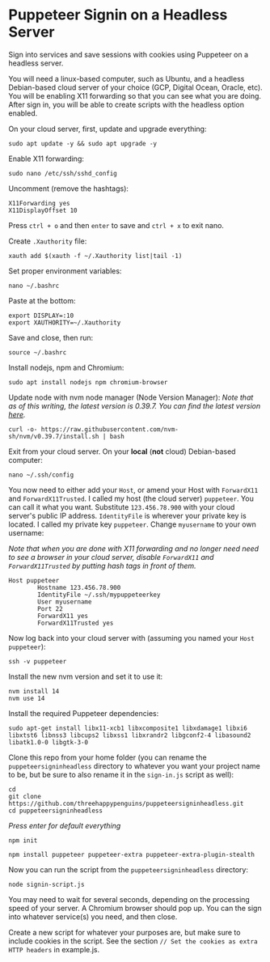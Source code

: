 # Puppeteer Signin on a Headless Server
Sign into services and save sessions with cookies using Puppeteer on a headless server.

You will need a linux-based computer, such as Ubuntu, and a headless Debian-based cloud server of your choice (GCP, Digital Ocean, Oracle, etc). You will be enabling X11 forwarding so that you can see what you are doing. After sign in, you will be able to create scripts with the headless option enabled.

On your cloud server, first, update and upgrade everything:
```console
sudo apt update -y && sudo apt upgrade -y
```

Enable X11 forwarding:

```console
sudo nano /etc/ssh/sshd_config
```
Uncomment (remove the hashtags):
```console
X11Forwarding yes
X11DisplayOffset 10
```
Press `ctrl + o` and then `enter` to save and `ctrl + x` to exit nano.

Create `.Xauthority` file:

```console
xauth add $(xauth -f ~/.Xauthority list|tail -1)
```
Set proper environment variables:
```console
nano ~/.bashrc
```
Paste at the bottom:
```console
export DISPLAY=:10
export XAUTHORITY=~/.Xauthority
```
Save and close, then run:
```console
source ~/.bashrc
```
Install nodejs, npm and Chromium:
```console
sudo apt install nodejs npm chromium-browser
```
Update node with nvm node manager (Node Version Manager):
*Note that as of this writing, the latest version is 0.39.7. You can find the latest version [here](https://github.com/nvm-sh/nvm/releases).*
```console
curl -o- https://raw.githubusercontent.com/nvm-sh/nvm/v0.39.7/install.sh | bash
```
Exit from your cloud server. On your **local** (**not** cloud) Debian-based computer:
```console
nano ~/.ssh/config
```
You now need to either add your `Host`, or amend your Host with `ForwardX11` and `ForwardX11Trusted`. I called my host (the cloud server) `puppeteer`. You can call it what you want. Substitute `123.456.78.900` with your cloud server's public IP address. `IdentityFile` is wherever your private key is located. I called my private key `puppeteer`. Change `myusername` to your own username:

*Note that when you are done with X11 forwarding and no longer need need to see a browser in your cloud server, disable `ForwardX11` and `ForwardX11Trusted` by putting hash tags in front of them.*
```console
Host puppeteer
        Hostname 123.456.78.900
        IdentityFile ~/.ssh/mypuppeteerkey
        User myusername
        Port 22
        ForwardX11 yes
        ForwardX11Trusted yes
```
Now log back into your cloud server with (assuming you named your `Host` `puppeteer`):
```console
ssh -v puppeteer
```
Install the new nvm version and set it to use it:
```console
nvm install 14
nvm use 14
```
Install the required Puppeteer dependencies:
```console
sudo apt-get install libx11-xcb1 libxcomposite1 libxdamage1 libxi6 libxtst6 libnss3 libcups2 libxss1 libxrandr2 libgconf2-4 libasound2 libatk1.0-0 libgtk-3-0
```

Clone this repo from your home folder (you can rename the `puppeteersigninheadless` directory to whatever you want your project name to be, but be sure to also rename it in the `sign-in.js` script as well):

```console
cd
git clone https://github.com/threehappypenguins/puppeteersigninheadless.git
cd puppeteersigninheadless
```

*Press enter for default everything*
```console
npm init
```
```console
npm install puppeteer puppeteer-extra puppeteer-extra-plugin-stealth
```

Now you can run the script from the `puppeteersigninheadless` directory:
```console
node signin-script.js
```

You may need to wait for several seconds, depending on the processing speed of your server. A Chromium browser should pop up. You can the sign into whatever service(s) you need, and then close.

Create a new script for whatever your purposes are, but make sure to include cookies in the script. See the section `// Set the cookies as extra HTTP headers` in example.js.
